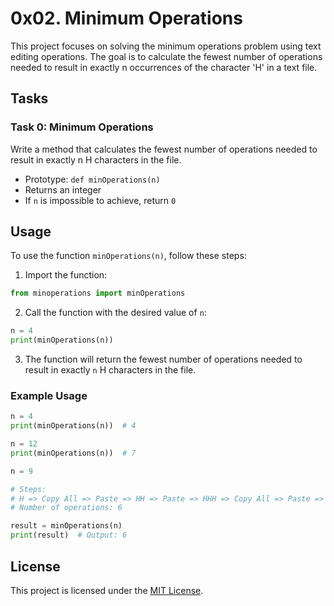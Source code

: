 # 0x02. Minimum Operations

This project focuses on solving the minimum operations problem using text editing operations. The goal is to calculate the fewest number of operations needed to result in exactly n occurrences of the character 'H' in a text file.

## Tasks

### Task 0: Minimum Operations

Write a method that calculates the fewest number of operations needed to result in exactly n H characters in the file.

- Prototype: `def minOperations(n)`
- Returns an integer
- If `n` is impossible to achieve, return `0`

## Usage

To use the function `minOperations(n)`, follow these steps:

1. Import the function:

```python
from minoperations import minOperations
```
2. Call the function with the desired value of `n`:

```python
n = 4
print(minOperations(n))
```
3. The function will return the fewest number of operations needed to result in exactly `n` H characters in the file.

### Example Usage

```python
n = 4
print(minOperations(n))  # 4

n = 12
print(minOperations(n))  # 7

n = 9

# Steps:
# H => Copy All => Paste => HH => Paste => HHH => Copy All => Paste => HHHHHH => Paste => HHHHHHHHH
# Number of operations: 6

result = minOperations(n)
print(result)  # Output: 6

```

## License

This project is licensed under the [MIT License](../LICENSE).

